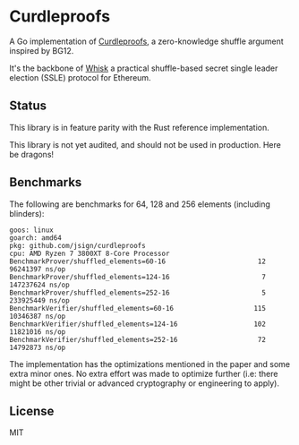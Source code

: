 # Curdleproofs
A Go implementation of [Curdleproofs](https://github.com/asn-d6/curdleproofs/blob/main/doc/curdleproofs.pdf), a zero-knowledge shuffle argument inspired by BG12.

It's the backbone of [Whisk](https://ethresear.ch/t/whisk-a-practical-shuffle-based-ssle-protocol-for-ethereum/11763) a practical shuffle-based secret single leader election (SSLE) protocol for Ethereum.

## Status

This library is in feature parity with the Rust reference implementation. 

This library is not yet audited, and should not be used in production. Here be dragons!

## Benchmarks

The following are benchmarks for 64, 128 and 256 elements (including blinders):
```
goos: linux
goarch: amd64
pkg: github.com/jsign/curdleproofs
cpu: AMD Ryzen 7 3800XT 8-Core Processor            
BenchmarkProver/shuffled_elements=60-16                       12          96241397 ns/op
BenchmarkProver/shuffled_elements=124-16                       7         147237624 ns/op
BenchmarkProver/shuffled_elements=252-16                       5         233925449 ns/op
BenchmarkVerifier/shuffled_elements=60-16                    115          10346387 ns/op
BenchmarkVerifier/shuffled_elements=124-16                   102          11821016 ns/op
BenchmarkVerifier/shuffled_elements=252-16                    72          14792873 ns/op
```

The implementation has the optimizations mentioned in the paper and some extra minor ones. No extra effort was made to optimize further (i.e: there might be other trivial or advanced cryptography or engineering to apply).

## License

MIT